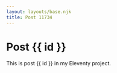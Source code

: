 ```yaml
---
layout: layouts/base.njk
title: Post 11734
---
```


# Post {{ id }}

This is post {{ id }} in my Eleventy project.
